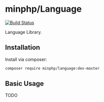# minphp/Language

[![Build Status](https://travis-ci.org/phillipsdata/minphp-language.svg?branch=master)](https://travis-ci.org/phillipsdata/minphp-language)

Language Library.

## Installation

Install via composer:

```sh
composer require minphp/language:dev-master
```

## Basic Usage

TODO
